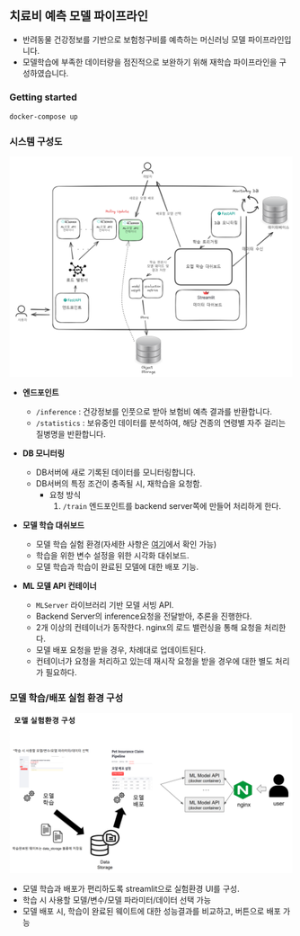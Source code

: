 ## 치료비 예측 모델 파이프라인
- 반려동물 건강정보를 기반으로 보험청구비를 예측하는 머신러닝 모델 파이프라인입니다.
- 모델학습에 부족한 데이터량을 점진적으로 보완하기 위해 재학습 파이프라인을 구성하였습니다.

### Getting started
``` bash
docker-compose up
```

### 시스템 구성도
![시스템 구성도](img/system-architecture.png)

- **엔드포인트**
    - `/inference` : 건강정보를 인풋으로 받아 보험비 예측 결과를 반환합니다.
    - `/statistics` : 보유중인 데이터를 분석하여, 해당 견종의 연령별 자주 걸리는 질병명을 반환합니다.

- **DB 모니터링**
    - DB서버에 새로 기록된 데이터를 모니터링합니다.
    - DB서버의 특정 조건이 충족될 시, 재학습을 요청함.
        - 요청 방식
            1. `/train` 엔드포인트를 backend server쪽에 만들어 처리하게 한다.
- **모델 학습 대쉬보드**
    - 모델 학습 실험 환경(자세한 사항은 [여기](pipeline/README.md)에서 확인 가능)
    - 학습을 위한 변수 설정을 위한 시각화 대쉬보드.
    - 모델 학습과 학습이 완료된 모델에 대한 배포 기능.

- **ML 모델 API 컨테이너**
    - `MLServer` 라이브러리 기반 모델 서빙 API. 
    - Backend Server의 inference요청을 전달받아, 추론을 진행한다. 
    - 2개 이상의 컨테이너가 동작한다. nginx의 로드 밸런싱을 통해 요청을 처리한다.
    - 모델 배포 요청을 받을 경우, 차례대로 업데이트된다.
    - 컨테이너가 요청을 처리하고 있는데 재시작 요청을 받을 경우에 대한 별도 처리가 필요하다.


### 모델 학습/배포 실험 환경 구성
![실험환경](img/실험환경구조.png)
- 모델 학습과 배포가 편리하도록 streamlit으로 실험환경 UI를 구성.
- 학습 시 사용할 모델/변수/모델 파라미터/데이터 선택 가능
- 모델 배포 시, 학습이 완료된 웨이트에 대한 성능결과를 비교하고, 버튼으로 배포 가능